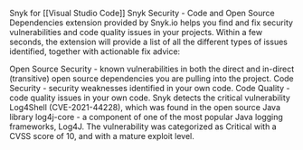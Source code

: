 Snyk for [[Visual Studio Code]]
Snyk Security - Code and Open Source Dependencies extension provided by Snyk.io helps you find and fix security vulnerabilities and code quality issues in your projects. Within a few seconds, the extension will provide a list of all the different types of issues identified, together with actionable fix advice:

Open Source Security - known vulnerabilities in both the direct and in-direct (transitive) open source dependencies you are pulling into the project.
Code Security - security weaknesses identified in your own code.
Code Quality - code quality issues in your own code.
Snyk detects the critical vulnerability Log4Shell (CVE-2021-44228), which was found in the open source Java library log4j-core - a component of one of the most popular Java logging frameworks, Log4J. The vulnerability was categorized as Critical with a CVSS score of 10, and with a mature exploit level.